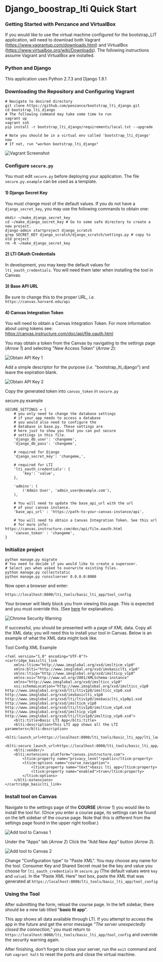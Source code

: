 # Django_boostrap_lti Quick Start

### Getting Started with Penzance and VirtualBox

If you would like to use the virtual machine configured for the bootstrap_LIT application, will need to download both Vagrant (https://www.vagrantup.com/downloads.html) and VirtualBox (https://www.virtualbox.org/wiki/Downloads). The following instructions assume Vagrant and VirtualBox are installed.

### Python and Django

This application uses Python 2.7.3 and Django 1.9.1

### Downloading the Repository and Configuring Vagrant

``` shell
# Navigate to desired directory
git clone https://github.com/penzance/bootstrap_lti_django.git
cd bootstrap_lti_django
# The following command may take some time to run
vagrant up
vagrant ssh
pip install -r bootstrap_lti_django/requirements/local.txt --upgrade

# Note you should be in a virtual env called 'bootstrap_lti_django' now
# If not, run "workon bootstrap_lti_django"
```

![Vagrant Screenshot](/images/vagrant_ssh.png)

### Configure `secure.py`

You must edit `secure.py` before deploying your application. The file `secure.py.example` can be used as a template. 

#### 1) Django Secret Key

You must change most of the default values. If you do not have a `django_secret_key`, you may use the following commands to obtain one:

``` shell
mkdir ~/make_django_secret_key
cd ~/make_django_secret_key # Go to some safe directory to create a new project.
django-admin startproject django_scratch
grep SECRET_KEY django_scratch/django_scratch/settings.py # copy to old project
rm -R ~/make_django_secret_key
```

#### 2) LTI OAuth Credentials

In development, you may keep the default values for `lti_oauth_credentials`. You will need them later when installing the tool in Canvas.

#### 3) Base API URL

Be sure to change this to the proper URL, *i.e.* `https://canvas.harvard.edu/api`

#### 4) Canvas Integration Token

You will need to obtain a Canvas Integration Token. For more information about using tokens see: https://canvas.instructure.com/doc/api/file.oauth.html

You may obtain a token from the Canvas by navigating to the settings page (*Arrow 1*) and selecting "New Access Token" (*Arrow 2*):

![**Obtain** API Key 1](/images/obtain_api_key.png)



Add a simple descriptor for the purpose (*i.e.* "bootstrap_lti_django") and leave the expiration blank.

![Obtain API Key 2](/images/obtain_api_key_2.png)



Copy the generated token into `canvas_token` in `secure.py`

secure.py.example

``` 
SECURE_SETTINGS = {
	# you only need to change the database settings
	# if your app needs to access a database
	# you would also need to configure the
	# database in base.py. These settings are
	# here just to show you that you can put secure 
	# settings in this file. 
	'django_db_user': 'changeme',
	'django_db_pass': 'changeme',

	# required for Django
	'django_secret_key': 'changeme,',

	# required for LTI
	'lti_oauth_credentials': {
		'key': 'value',
	},
	
	'admins': (
		('Admin User', 'admin_user@example.com'),
	),
	
	# You will need to update the base_api_url with the url 
	# of your canvas instance.
	'base_api_url' : 'https://path-to-your-canvas-instance/api',

	# You will need to obtain a Canvas Integration Token. See this url
    # for more info: https://canvas.instructure.com/doc/api/file.oauth.html
	'canvas_token' : 'changeme',
}
```

### Initialize project

``` shell
python manage.py migrate
# You need to decide if you would like to create a superuser.
# Select yes when asked to overwrite existing files.
python manage.py collectstatic
python manage.py runsslserver 0.0.0.0:8000
```

Now open a browser and enter:

`https://localhost:8000/lti_tools/basic_lti_app/tool_config`

Your browser will likely block you from viewing this page. This is expected and you must override this. (See [here](https://github.com/teddziuba/django-sslserver#browser-certificate-errors) for explanation).

![Chrome Security Warning](/images/chrome_error.png)



If successful, you should be presented with a page of XML data. Copy all the XML data; you will need this to install your tool in Canvas. Below is an example of what the XML data might look like.

Tool Config XML Example

``` 
<?xml version="1.0" encoding="UTF-8"?>
<cartridge_basiclti_link 
	xmlns:lticm="http://www.imsglobal.org/xsd/imslticm_v1p0" 
	xmlns:blti="http://www.imsglobal.org/xsd/imsbasiclti_v1p0" 
	xmlns:lticp="http://www.imsglobal.org/xsd/imslticp_v1p0" 
	xmlns:xsi="http://www.w3.org/2001/XMLSchema-instance" 
	xmlns="http://www.imsglobal.org/xsd/imslticc_v1p0" 
	xsi:schemaLocation="http://www.imsglobal.org/xsd/imslticc_v1p0 http://www.imsglobal.org/xsd/lti/ltiv1p0/imslticc_v1p0.xsd http://www.imsglobal.org/xsd/imsbasiclti_v1p0 http://www.imsglobal.org/xsd/lti/ltiv1p0/imsbasiclti_v1p0p1.xsd http://www.imsglobal.org/xsd/imslticm_v1p0 http://www.imsglobal.org/xsd/lti/ltiv1p0/imslticm_v1p0.xsd http://www.imsglobal.org/xsd/imslticp_v1p0 http://www.imsglobal.org/xsd/lti/ltiv1p0/imslticp_v1p0.xsd">
	<blti:title>Basic LTI App</blti:title>
	<blti:description>This LTI app shows all the LTI parameters</blti:description>
	<blti:launch_url>https://localhost:8000/lti_tools/basic_lti_app/lti_launch</blti:launch_url>
	<blti:secure_launch_url>https://localhost:8000/lti_tools/basic_lti_app/lti_launch</blti:secure_launch_url>
	<blti:vendor/>
	<blti:extensions platform="canvas.instructure.com">
		<lticm:property name="privacy_level">public</lticm:property>
		<lticm:options name="course_navigation">
			<lticm:property name="text">basic lti app</lticm:property>
			<lticm:property name="enabled">true</lticm:property>
		</lticm:options>
	</blti:extensions>
</cartridge_basiclti_link>
```

### Install tool on Canvas

Navigate to the settings page of the **COURSE** (*Arrow 1*) you would like to install the tool for. (Once you enter a course page, its settings can be found on the left sidebar of the course page. Note that this is different from the settings page found in the upper right toolbar.)

![Add tool to Canvas 1](/images/add_app_canvas.png)



Under the "Apps" tab (*Arrow 2*) Click the "Add New App" button (*Arrow 3*).

 ![Add tool to Canvas 2](/images/add_app_canvas_2.png)



Change "Configuration type" to "Paste XML". You may choose any name for the tool. Consumer Key and Shared Secret must be the key and value you choose for `lti_oauth_credentials` in `secure.py` (The default values were `key` and `value`).  In the "Paste XML Here" text box, paste the XML that was generated at `https://localhost:8000/lti_tools/basic_lti_app/tool_config`

### Using the Tool

After submitting the form, reload the course page. In the left sidebar, there should be a new tab titled "**basic lti app**".

This app shows all data available through LTI. If you attempt to access the app in the future and get the error message *"The server unexpectedly closed the connection,"* you must return to `https://localhost:8000/lti_tools/basic_lti_app/tool_config` and override the security warning again.



After finishing, don't forget to close your server, run the `exit` command and run `vagrant halt` to reset the ports and close the virtual machine.